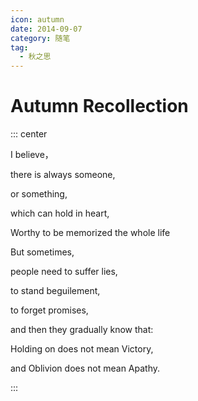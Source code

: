 ```yaml
---
icon: autumn
date: 2014-09-07
category: 随笔
tag:
  - 秋之思
---
```


# Autumn Recollection

::: center

I believe，

there is always someone,

or something,

which can hold in heart,

Worthy to be memorized the whole life

But sometimes,

people need to suffer lies,

to stand beguilement,

to forget promises,

and then they gradually know that:

Holding on does not mean Victory,

and Oblivion does not mean Apathy.

:::
